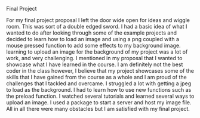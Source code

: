 Final Project

For my final project proposal I left the door wide open for ideas and
wiggle room. This was sort of a double edged sword. I had a basic idea of
what I wanted to do after looking through some of the example projects
and decided to learn how to load an image and using a png coupled with a
mouse pressed function to add some effects to my background image. learning
to upload an image for the background of my project was a lot of work, and very
challenging. I mentioned in my proposal that I wanted to showcase what I have
learned in the course. I am definitely not the best coder in the class however,
I believe that my project showcases some of the skills that I have gained from
the course as a whole and I am proud of the challenges that I tackled and
overcame. I struggled a lot with getting a jpeg to load as the background. I had
to learn how to use new functions such as the preload function. I watched
several tutorials and learned several ways to upload an image. I used a package
to start a server and host my image file. All in all there were many obstacles
but I am satisfied with my final project.
